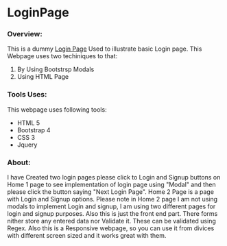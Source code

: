 # LoginPage

### Overview:
This is a dummy [Login Page](https://khushalabrol.github.io/LoginPage/index.html) Used to illustrate basic Login page. This Webpage uses two techiniques to that:
1. By Using Bootstrsp Modals
2. Using HTML Page

### Tools Uses: 
This webpage uses following tools:
* HTML 5
* Bootstrap 4
* CSS 3
* Jquery

### About:

I have Created two login pages please click to Login and Signup buttons on Home 1 page to see implementation of login page using "Modal" and then please click the button saying "Next Login Page".
Home 2 Page is a page with Login and Signup options. Please note in Home 2 page I am not using modals to implement Login and signup, I am using two different pages for login and signup purposes. Also this is just the front end part. There forms nither store any entered data nor Validate it. These can be validated using Regex. Also this is a Responsive webpage, so you can use it from divices with different screen sized and it works great with them.

